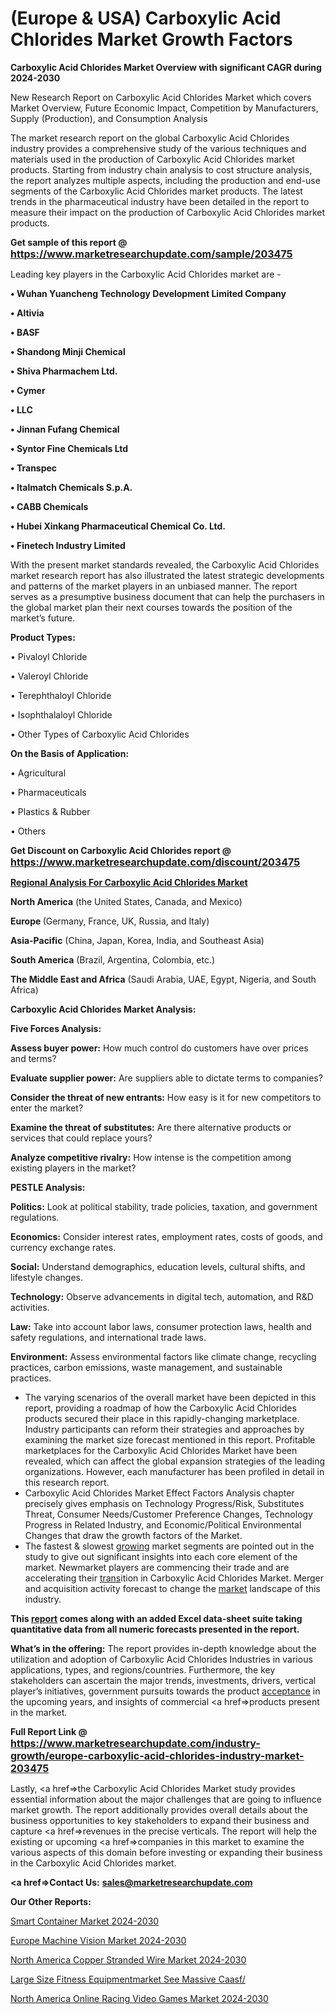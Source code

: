 # (Europe & USA) Carboxylic Acid Chlorides Market Growth Factors

<strong>Carboxylic Acid Chlorides Market Overview with significant CAGR during 2024-2030</strong>

New Research Report on Carboxylic Acid Chlorides Market which covers Market Overview, Future Economic Impact, Competition by Manufacturers, Supply (Production), and Consumption Analysis

The market research report on the global Carboxylic Acid Chlorides industry provides a comprehensive study of the various techniques and materials used in the production of Carboxylic Acid Chlorides market products. Starting from industry chain analysis to cost structure analysis, the report analyzes multiple aspects, including the production and end-use segments of the Carboxylic Acid Chlorides market products. The latest trends in the pharmaceutical industry have been detailed in the report to measure their impact on the production of Carboxylic Acid Chlorides market products.

<strong>Get sample of this report @ <a href=https://www.marketresearchupdate.com/sample/203475><font size=3 color=#0000ff>https://www.marketresearchupdate.com/sample/203475</font></a></strong>

Leading key players in the Carboxylic Acid Chlorides market are -

<strong>• Wuhan Yuancheng Technology Development Limited Company

• Altivia

• BASF

• Shandong Minji Chemical

• Shiva Pharmachem Ltd.

• Cymer

• LLC

• Jinnan Fufang Chemical

• Syntor Fine Chemicals Ltd

• Transpec

• Italmatch Chemicals S.p.A.

• CABB Chemicals

• Hubei Xinkang Pharmaceutical Chemical Co. Ltd.

• Finetech Industry Limited</strong>

With the present market standards revealed, the Carboxylic Acid Chlorides market research report has also illustrated the latest strategic developments and patterns of the market players in an unbiased manner. The report serves as a presumptive business document that can help the purchasers in the global market plan their next courses towards the position of the market’s future.

<strong>Product Types:</strong>

• Pivaloyl Chloride

• Valeroyl Chloride

• Terephthaloyl Chloride

• Isophthalaloyl Chloride

• Other Types of Carboxylic Acid Chlorides

<strong>On the Basis of Application:</strong>

• Agricultural

• Pharmaceuticals

• Plastics & Rubber

• Others

<strong>Get Discount on Carboxylic Acid Chlorides report @ <a href=https://www.marketresearchupdate.com/discount/203475><font size=3 color=#0000ff>https://www.marketresearchupdate.com/discount/203475</font></a></strong>

<strong><u><b>Regional Analysis For Carboxylic Acid Chlorides Market</b></u></strong>

<strong><b>North America</b></strong> (the United States, Canada, and Mexico)

<strong><b>Europe </b></strong>(Germany, France, UK, Russia, and Italy)

<strong><b>Asia-Pacific</b></strong> (China, Japan, Korea, India, and Southeast Asia)

<strong><b>South America</b></strong> (Brazil, Argentina, Colombia, etc.)

<strong><b>The Middle East and Africa</b></strong> (Saudi Arabia, UAE, Egypt, Nigeria, and South Africa)

<strong>Carboxylic Acid Chlorides Market Analysis:</strong>

<strong>Five Forces Analysis:</strong>

<strong>Assess buyer power:</strong> How much control do customers have over prices and terms?

<strong>Evaluate supplier power:</strong> Are suppliers able to dictate terms to companies?

<strong>Consider the threat of new entrants:</strong> How easy is it for new competitors to enter the market?

<strong>Examine the threat of substitutes:</strong> Are there alternative products or services that could replace yours?

<strong>Analyze competitive rivalry:</strong> How intense is the competition among existing players in the market?

<strong>PESTLE Analysis:</strong>

<strong>Politics:</strong> Look at political stability, trade policies, taxation, and government regulations.

<strong>Economics:</strong> Consider interest rates, employment rates, costs of goods, and currency exchange rates.

<strong>Social:</strong> Understand demographics, education levels, cultural shifts, and lifestyle changes.

<strong>Technology:</strong> Observe advancements in digital tech, automation, and R&D activities.

<strong>Law:</strong> Take into account labor laws, consumer protection laws, health and safety regulations, and international trade laws.

<strong>Environment:</strong> Assess environmental factors like climate change, recycling practices, carbon emissions, waste management, and sustainable practices.

<ul>
  <li>The varying scenarios of the overall market have been depicted in this report, providing a roadmap of how the Carboxylic Acid Chlorides products secured their place in this rapidly-changing marketplace. Industry participants can reform their strategies and approaches by examining the market size forecast mentioned in this report. Profitable marketplaces for the Carboxylic Acid Chlorides Market have been revealed, which can affect the global expansion strategies of the leading organizations. However, each manufacturer has been profiled in detail in this research report.</li>
  <li>Carboxylic Acid Chlorides Market Effect Factors Analysis chapter precisely gives emphasis on Technology Progress/Risk, Substitutes Threat, Consumer Needs/Customer Preference Changes, Technology Progress in Related Industry, and Economic/Political Environmental Changes that draw the growth factors of the Market.</li>
  <li>The fastest &amp; slowest <a href=ASDF991299>growing</a> market segments are pointed out in the study to give out significant insights into each core element of the market. Newmarket players are commencing their trade and are accelerating their <a href=>trans</a>ition in Carboxylic Acid Chlorides Market. Merger and acquisition activity forecast to change the <a href=>market</a> landscape of this industry.</li>
</ul>
<strong>This <a href=>report</a> comes along with an added Excel data-sheet suite taking quantitative data from all numeric forecasts presented in the report.</strong>

<strong>What’s in the offering:</strong> The report provides in-depth knowledge about the utilization and adoption of Carboxylic Acid Chlorides Industries in various applications, types, and regions/countries. Furthermore, the key stakeholders can ascertain the major trends, investments, drivers, vertical player’s initiatives, government pursuits towards the product <a href=ASDF881288>acceptance</a> in the upcoming years, and insights of commercial <a href=>products</a> present in the market.

<strong>Full Report Link @ <a href=https://www.marketresearchupdate.com/industry-growth/europe-carboxylic-acid-chlorides-industry-market-203475><font size=3 color=#0000ff>https://www.marketresearchupdate.com/industry-growth/europe-carboxylic-acid-chlorides-industry-market-203475</font></a></strong>

Lastly, <a href=>the</a> Carboxylic Acid Chlorides Market study provides essential information about the major challenges that are going to influence market growth. The report additionally provides overall details about the business opportunities to key stakeholders to expand their business and capture <a href=>revenues</a> in the precise verticals. The report will help the existing or upcoming <a href=>companies</a> in this market to examine the various aspects of this domain before investing or expanding their business in the Carboxylic Acid Chlorides market.

<strong><a href=><strong>Contact Us:</strong></a></strong>
<strong>sales@marketresearchupdate.com</strong>

<strong>Our Other Reports:</strong>

<a href=https://www.linkedin.com/pulse/smart-container-market-size-growth-set-surge>Smart Container Market 2024-2030</a>

<a href=https://www.linkedin.com/pulse/europe-machine-vision-market-size-new-industry-research>Europe Machine Vision Market 2024-2030</a>

<a href=https://www.linkedin.com/pulse/north-america-copper-stranded-wire-market-size>North America Copper Stranded Wire Market 2024-2030</a>

<a href=https://www.linkedin.com/pulse/large-size-fitness-equipmentmarket-see-massive-caasf/>Large Size Fitness Equipmentmarket See Massive Caasf/</a>

<a href=https://www.linkedin.com/pulse/north-america-online-racing-video-games-market-6qsif/>North America Online Racing Video Games Market 2024-2030</a>
